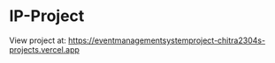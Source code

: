 ﻿# IP-Project
View project at: https://eventmanagementsystemproject-chitra2304s-projects.vercel.app
